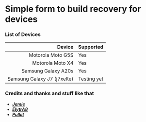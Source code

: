 # Simple form to build recovery for devices #

### List of Devices ###

Device   | Supported
-------:|:-------------------------
Motorola Moto G5S     | Yes
Motorola Moto X4     | Yes
Samsung Galaxy A20s     | Yes
Samsung Galaxy J7 (j7xelte)     | Testing yet

### Credits and thanks and stuff like that ###
- [***Jamie***](https://t.me/henloboi)
- [***ElytrA8***](t.me/ElytrA8)
- [***Pulkit***](t.me/Pulkit077)
